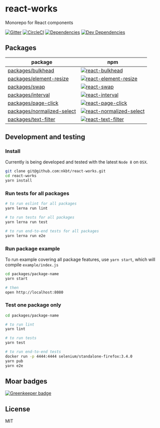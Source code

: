 # react-works 

Monorepo for React components

[![Gitter](https://img.shields.io/gitter/room/nkbt/help.svg?style=flat-square)](https://gitter.im/nkbt/help)
[![CircleCI](https://img.shields.io/circleci/project/nkbt/react-works/master.svg?style=flat-square)](https://circleci.com/gh/nkbt/react-works/tree/master)
[![Dependencies](https://img.shields.io/david/nkbt/react-works.svg?style=flat-square)](https://david-dm.org/nkbt/react-works)
[![Dev Dependencies](https://img.shields.io/david/dev/nkbt/react-works.svg?style=flat-square)](https://david-dm.org/nkbt/react-works#info=devDependencies)



## Packages

|package|npm|
|---|---|
|[packages/bulkhead](./packages/bulkhead)|[![react-bulkhead](https://img.shields.io/npm/v/react-bulkhead.svg?style=flat-square&label=react-bulkhead)](https://www.npmjs.com/package/react-bulkhead)|
|[packages/element-resize](./packages/element-resize)|[![react-element-resize](https://img.shields.io/npm/v/react-element-resize.svg?style=flat-square&label=react-element-resize)](https://www.npmjs.com/package/react-element-resize)|
|[packages/swap](./packages/swap)|[![react-swap](https://img.shields.io/npm/v/react-swap.svg?style=flat-square&label=react-swap)](https://www.npmjs.com/package/react-swap)|
|[packages/interval](./packages/interval)|[![react-interval](https://img.shields.io/npm/v/react-interval.svg?style=flat-square&label=react-interval)](https://www.npmjs.com/package/react-interval)|
|[packages/page-click](./packages/page-click)|[![react-page-click](https://img.shields.io/npm/v/react-page-click.svg?style=flat-square&label=react-page-click)](https://www.npmjs.com/package/react-page-click)|
|[packages/normalized-select](./packages/normalized-select)|[![react-normalized-select](https://img.shields.io/npm/v/react-normalized-select.svg?style=flat-square&label=react-normalized-select)](https://www.npmjs.com/package/react-normalized-select)|
|[packages/text-filter](./packages/text-filter)|[![react-text-filter](https://img.shields.io/npm/v/react-text-filter.svg?style=flat-square&label=react-text-filter)](https://www.npmjs.com/package/react-text-filter)|



## Development and testing

### Install

Currently is being developed and tested with the latest `Node 8` on `OSX`.

```bash
git clone git@github.com:nkbt/react-works.git
cd react-works
yarn install
```

### Run tests for all packages

```bash
# to run eslint for all packages
yarn lerna run lint

# to run tests for all packages
yarn lerna run test

# to run end-to-end tests for all packages
yarn lerna run e2e
```

### Run package example

To run example covering all package features, use `yarn start`, which will compile `example/index.js`

```bash
cd packages/package-name
yarn start

# then
open http://localhost:8080
```

### Test one package only

```bash
cd packages/package-name

# to run lint
yarn lint

# to run tests
yarn test

# to run end-to-end tests
docker run -p 4444:4444 selenium/standalone-firefox:3.4.0
yarn pub
yarn e2e
```


## Moar badges

[![Greenkeeper badge](https://badges.greenkeeper.io/nkbt/react-works.svg)](https://greenkeeper.io/)


## License

MIT
